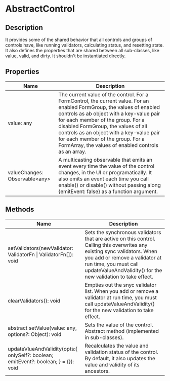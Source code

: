 # AbstractControl

## Description
It provides some of the shared behavior that all controls and groups of controls have, like running validators, calculating status, and resetting state. It also defines the properties that are shared between all sub-classes, like value, valid, and dirty. It shouldn't be instantiated directly.

## Properties

| Name | Description |
|----------|-------------------------------------------------------------|
| value: any | The current value of the control. For a FormControl, the current value. For an enabled FormGroup, the values of enabled controls as ab object with a key-value pair for each member of the group. For a disabled FormGroup, the values of all controls as an object with a key-value pair for each member of the group. For a FormArray, the values of enabled controls as an array. |
| valueChanges: Observable\<any> | A multicasting observable that emits an event every time the value of the control changes, in the UI or programatically. It also emits an event each time you call enable() or disable() without passing along {emitEvent: false} as a function argument. |

## Methods

| Name | Description |
|----------|-------------------------------------------------------------|
| setValidators(newValidator: ValidatorFn \| ValidatorFn[]): void | Sets the synchronous validators that are active on this control. Calling this overwrites any existing sync validators. When you add or remove a validator at run time, you must call updateValueAndValidity() for the new validation to take effect. |
| clearValidators(): void | Empties out the snyc validator list. When you add or remove a validator at run time, you must call updateValueAndValidity() for the new validation to take effect. |
| abstract setValue(value: any, options?: Object): void | Sets the value of the control. Abstract method (implemented in sub-classes). |
| updateVlueAndValidity(opts:{ onlySelf?: boolean; emitEvent?: boolean; } = {}): void | Recalculates the value and validation status of the control. By default, it also updates the value and validity of its ancestors. |
